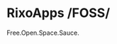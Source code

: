<!DOCTYPE html>
<html>
<head>

</head>
<body>

<h1>RixoApps /FOSS/</h1>
<p>
    Free.Open.Space.Sauce.</p>

</body>
</html> 
